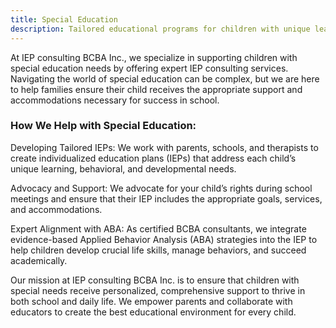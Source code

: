 ```yaml
---
title: Special Education
description: Tailored educational programs for children with unique learning needs
---
```

At  IEP consulting BCBA Inc., we specialize in supporting children with special education needs by offering expert IEP consulting services. Navigating the world of special education can be complex, but we are here to help families ensure their child receives the appropriate support and accommodations necessary for success in school.

### How We Help with Special Education:

Developing Tailored IEPs: We work with parents, schools, and therapists to create individualized education plans (IEPs) that address each child’s unique learning, behavioral, and developmental needs.

Advocacy and Support: We advocate for your child’s rights during school meetings and ensure that their IEP includes the appropriate goals, services, and accommodations.

Expert Alignment with ABA: As certified BCBA consultants, we integrate evidence-based Applied Behavior Analysis (ABA) strategies into the IEP to help children develop crucial life skills, manage behaviors, and succeed academically.

Our mission at IEP consulting BCBA Inc. is to ensure that children with special needs receive personalized, comprehensive support to thrive in both school and daily life. We empower parents and collaborate with educators to create the best educational environment for every child.